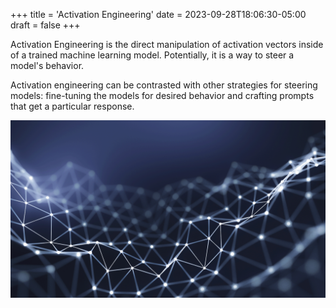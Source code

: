 +++
title = 'Activation Engineering'
date = 2023-09-28T18:06:30-05:00
draft = false
+++

Activation Engineering is the direct manipulation of activation vectors inside of a trained machine learning model. Potentially, it is a way to steer a model's behavior.

Activation engineering can be contrasted with other strategies for steering models: fine-tuning the models for desired behavior and crafting prompts that get a particular response.

![image](images/test.jpg)  
